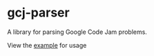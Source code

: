 # gcj-parser

A library for parsing Google Code Jam problems.

View the [example](https://github.com/shadaj/gcj-parser/blob/master/src/test/scala/me/shadaj/gcj/examples/Round.scala) for usage

